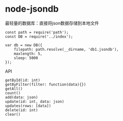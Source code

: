 # node-jsondb
最轻量的数据库：直接将json数据存储到本地文件

    const path = require('path');
    const DB = require('../index');

    var db = new DB({
        filepath: path.resolve(__dirname, 'db1.jsondb'),
        maxlength: 5,
        sleep: 5000
    });

API

    getById(id: int)
    getByFilter(filter: function(data){})
    getAll()
    count()
    add(data: json)
    update(id: int, data: json)
    updates(rows: [data])
    delete(id: int)
    clear()

